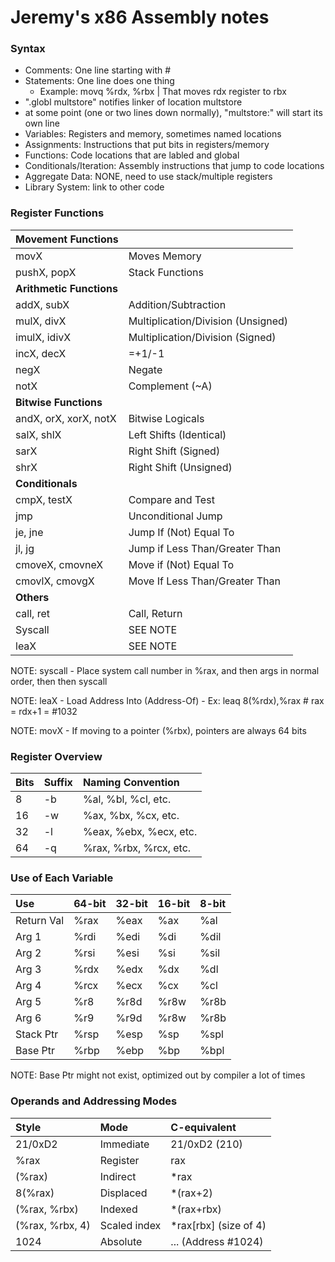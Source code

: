 # Jeremy's x86 Assembly notes

### Syntax

* Comments: One line starting with #
* Statements: One line does one thing
    * Example: movq     %rdx, %rbx | That moves rdx register to rbx
* ".globl   multstore" notifies linker of location multstore
* at some point (one or two lines down normally), "multstore:" will start its own line
* Variables: Registers and memory, sometimes named locations
* Assignments: Instructions that put bits in registers/memory
* Functions: Code locations that are labled and global
* Conditionals/Iteration: Assembly instructions that jump to code locations
* Aggregate Data: NONE, need to use stack/multiple registers
* Library System: link to other code

### Register Functions

| Movement Functions        |                                    |
|-------------------------- |------------------------------------|
| movX                      | Moves Memory                       |
| pushX, popX               | Stack Functions                    |
| **Arithmetic Functions**  |                                    |
| addX, subX                | Addition/Subtraction               |
| mulX, divX                | Multiplication/Division (Unsigned) |
| imulX, idivX              | Multiplication/Division (Signed)   |
| incX, decX                | =+1/-1                             |
| negX                      | Negate                             |
| notX                      | Complement (~A)                    |
| **Bitwise Functions**     |                                    |
| andX, orX, xorX, notX     | Bitwise Logicals                   |
| salX, shlX                | Left Shifts (Identical)            |
| sarX                      | Right Shift (Signed)               |
| shrX                      | Right Shift (Unsigned)             |
| **Conditionals**          |                                    |
| cmpX, testX               | Compare and Test                   |
| jmp                       | Unconditional Jump                 |
| je, jne                   | Jump If (Not) Equal To             |
| jl, jg                    | Jump if Less Than/Greater Than     |
| cmoveX, cmovneX           | Move if (Not) Equal To             |
| cmovlX, cmovgX            | Move If Less Than/Greater Than     |
| **Others**                |                                    |
| call, ret                 | Call, Return                       |
| Syscall                   | SEE NOTE                           |
| leaX                      | SEE NOTE                           |

NOTE: syscall - Place system call number in %rax, and then args in normal order, then then syscall

NOTE: leaX - Load Address Into (Address-Of) - Ex: leaq 8(%rdx),%rax # rax = rdx+1 = \#1032

NOTE: movX - If moving to a pointer (%rbx), pointers are always 64 bits

### Register Overview

| **Bits**  | **Suffix**    | **Naming Convention**     |
| :-------- | :------------ | :------------------------ |
| 8         | -b            | %al, %bl, %cl, etc.       |
| 16        | -w            | %ax, %bx, %cx, etc.       |
| 32        | -l            | %eax, %ebx, %ecx, etc.    |
| 64        | -q            | %rax, %rbx, %rcx, etc.    |

### Use of Each Variable

| **Use**    | **64-bit**   | **32-bit**    | **16-bit**    | **8-bit** |
| :--------- | :----------- | :------------ | :------------ | :-------- |
| Return Val | %rax         | %eax          | %ax           | %al       |
| Arg 1      | %rdi         | %edi          | %di           | %dil      |
| Arg 2      | %rsi         | %esi          | %si           | %sil      |
| Arg 3      | %rdx         | %edx          | %dx           | %dl       |
| Arg 4      | %rcx         | %ecx          | %cx           | %cl       |
| Arg 5      | %r8          | %r8d          | %r8w          | %r8b      |
| Arg 6      | %r9          | %r9d          | %r8w          | %r8b      |
| Stack Ptr  | %rsp         | %esp          | %sp           | %spl      |
| Base Ptr   | %rbp         | %ebp          | %bp           | %bpl      |

NOTE: Base Ptr might not exist, optimized out by compiler a lot of times

### Operands and Addressing Modes

| **Style**         | **Mode**      | **C-equivalent**      |
| :---------------- | :------------ | :-------------------- |
| $21/$0xD2         | Immediate     | 21/0xD2 (210)         |
| %rax              | Register      | rax                   |
| (%rax)            | Indirect      | *rax                  |
| 8(%rax)           | Displaced     | *(rax+2)              |
| (%rax, %rbx)      | Indexed       | *(rax+rbx)            |
| (%rax, %rbx, 4)   | Scaled index  | *rax[rbx] (size of 4) |
| 1024              | Absolute      | ... (Address #1024)   |
